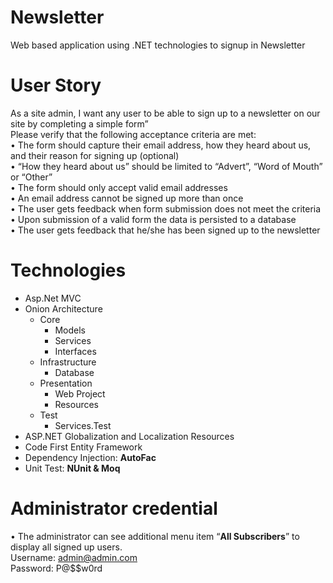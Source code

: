 # Newsletter
Web based application using .NET technologies to signup in Newsletter

# User Story
As a site admin, I want any user to be able to sign up to a newsletter on our site by completing a simple form”  
Please verify that the following acceptance criteria are met:  
•	The form should capture their email address, how they heard about us, and their reason for signing up (optional)  
•	“How they heard about us” should be limited to “Advert”, “Word of Mouth” or “Other”  
•	The form should only accept valid email addresses  
•	An email address cannot be signed up more than once  
•	The user gets feedback when form submission does not meet the criteria  
•	Upon submission of a valid form the data is persisted to a database  
•	The user gets feedback that he/she has been signed up to the newsletter  


# Technologies
- Asp.Net MVC  
- Onion Architecture  
  - Core  
    - Models  
    - Services  
    - Interfaces  
  - Infrastructure  
    - Database  
  - Presentation  
    - Web Project  
    - Resources  
  - Test
    - Services.Test  
- ASP.NET Globalization and Localization Resources  
- Code First Entity Framework  
- Dependency Injection: **AutoFac**  
- Unit Test: **NUnit & Moq**  

# Administrator credential 
•	The administrator can see additional menu item “**All Subscribers**” to display all signed up users.  
Username: admin@admin.com  
Password: P@$$w0rd
